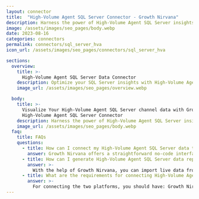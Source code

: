 ```yaml
---
layout: connector
title:  "High-Volume Agent SQL Server Connector - Growth Nirvana"
description: Harness the power of High-Volume Agent SQL Server insights integrated into Looker Studio for strategic database management decisions.
image: /assets/images/seo_pages/body.webp
date: 2023-08-16
categories: connectors
permalink: connectors/sql_server_hva
icon_url: /assets/images/seo_pages/connectors/sql_server_hva

sections:
  overview:
    title: >-
      High-Volume Agent SQL Server Data Connector
    description: Optimize your SQL Server insights with High-Volume Agent SQL Server integration. Seamlessly merge SQL Server data from the high-volume agent with Looker Studio's analytical capabilities, unlocking insights that drive database performance, optimization strategies, and operational excellence.
    image_url: /assets/images/seo_pages/overview.webp

  body:
    title: >-
      Visualize Your High-Volume Agent SQL Server channel data with Growth Nirvana's
      High-Volume Agent SQL Server Connector
    description: Harness the power of High-Volume Agent SQL Server insights integrated into Looker Studio for strategic database management decisions.
    image_url: /assets/images/seo_pages/body.webp
  faq:
    title: FAQs
    questions:
      - title: How can I connect my High-Volume Agent SQL Server data to Google Data Studio/Looker Studio?
        answer: Growth Nirvana offers a straightforward no-code interface to connect to High-Volume Agent SQL Server data sources.
      - title: How can I generate High-Volume Agent SQL Server data reports in Looker Studio?
        answer: >-
          With the help of Growth Nirvana, you can import live data from High-Volume Agent SQL Server into Looker Studio. These data can be viewed in charts, tables, and dashboards to generate branded reports that can be shared instantly.
      - title: What are the requirements for connecting High-Volume Agent SQL Server and Looker Studio?
        answer: >-
          For connecting the two platforms, you should have: Growth Nirvana Account and High-Volume Agent SQL Server Ads Account
---
```

